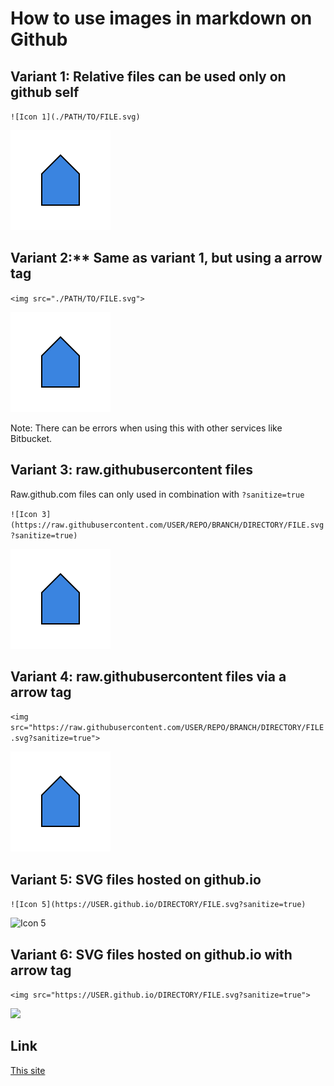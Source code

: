 # How to use images in markdown on Github

## Variant 1: Relative files can be used only on github self

`![Icon 1](./PATH/TO/FILE.svg)`

![Icon 1](./guides/svg/GUIDE_02_example_1.svg)

## Variant 2:** Same as variant 1, but using a arrow tag

`<img src="./PATH/TO/FILE.svg">`

<img src="./guides/svg/GUIDE_02_example_1.svg">

Note: There can be errors when using this with other services like Bitbucket.

## Variant 3: raw.githubusercontent files

Raw.github.com files can only used in combination with `?sanitize=true`

`![Icon 3](https://raw.githubusercontent.com/USER/REPO/BRANCH/DIRECTORY/FILE.svg?sanitize=true)`

![GUIDE_02_example_1.svg](https://raw.githubusercontent.com/Merukeru/imgs/master/guides/svg/GUIDE_02_example_1.svg?sanitize=true)

## Variant 4: raw.githubusercontent files via a arrow tag

`<img src="https://raw.githubusercontent.com/USER/REPO/BRANCH/DIRECTORY/FILE.svg?sanitize=true">`

<img src="https://raw.githubusercontent.com/Merukeru/imgs/master/guides/svg/GUIDE_02_example_1.svg?sanitize=true">

## Variant 5: SVG files hosted on github.io

`![Icon 5](https://USER.github.io/DIRECTORY/FILE.svg?sanitize=true)`

![Icon 5](https://merukeru.github.io/imgs/guides/svg/GUIDE_02_example_1.svg?sanitize=true)

## Variant 6: SVG files hosted on github.io with arrow tag

`<img src="https://USER.github.io/DIRECTORY/FILE.svg?sanitize=true">`

<img src="https://merukeru.github.io/imgs/guides/svg/GUIDE_02_example_1.svg?sanitize=true">


## Link
[This site](https://raw.githubusercontent.com/Merukeru/imgs)

